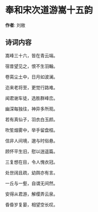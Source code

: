 # 奉和宋次道游嵩十五韵

**作者**: 刘敞

## 诗词内容

嵩峰三十六，皆在青云端。

宿昔望见之，恨不生羽翰。

卷脔尘土中，日月如波澜。

迩来老将至，更觉行路难。

闻君谢车徒，选胜群峰峦。

幽深每独往，神异多所观。

若有真仙子，羽衣白玉颜。

吹笙烟雾中，举手留盘桓。

信非人间境，邈与时俗悬。

顾怀平生旧，慰以逍遥篇。

三复想在目，令人愧衣冠。

处世阔且疏，幼舆亦有言。

一丘与一壑，自谓无间然。

安得从君游，解缨弄云泉。

昏昏岁复晏，相望空长叹。

